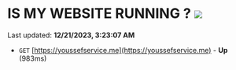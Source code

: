 # IS MY WEBSITE RUNNING ? [![](https://img.shields.io/static/v1?label=Sponsor&message=%E2%9D%A4&logo=GitHub&color=%23fe8e86)](https://github.com/sponsors/<username>)

Last updated: **12/21/2023, 3:23:07 AM**

- `GET` [https://youssefservice.me](https://youssefservice.me) - **Up** (983ms)
